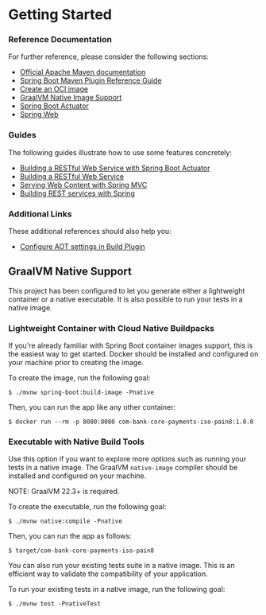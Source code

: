 # Getting Started

### Reference Documentation
For further reference, please consider the following sections:

* [Official Apache Maven documentation](https://maven.apache.org/guides/index.html)
* [Spring Boot Maven Plugin Reference Guide](https://docs.spring.io/spring-boot/docs/3.2.3/maven-plugin/reference/html/)
* [Create an OCI image](https://docs.spring.io/spring-boot/docs/3.2.3/maven-plugin/reference/html/#build-image)
* [GraalVM Native Image Support](https://docs.spring.io/spring-boot/docs/3.2.3/reference/html/native-image.html#native-image)
* [Spring Boot Actuator](https://docs.spring.io/spring-boot/docs/3.2.3/reference/htmlsingle/index.html#actuator)
* [Spring Web](https://docs.spring.io/spring-boot/docs/3.2.3/reference/htmlsingle/index.html#web)

### Guides
The following guides illustrate how to use some features concretely:

* [Building a RESTful Web Service with Spring Boot Actuator](https://spring.io/guides/gs/actuator-service/)
* [Building a RESTful Web Service](https://spring.io/guides/gs/rest-service/)
* [Serving Web Content with Spring MVC](https://spring.io/guides/gs/serving-web-content/)
* [Building REST services with Spring](https://spring.io/guides/tutorials/rest/)

### Additional Links
These additional references should also help you:

* [Configure AOT settings in Build Plugin](https://docs.spring.io/spring-boot/docs/3.2.3/maven-plugin/reference/htmlsingle/#aot)

## GraalVM Native Support

This project has been configured to let you generate either a lightweight container or a native executable.
It is also possible to run your tests in a native image.

### Lightweight Container with Cloud Native Buildpacks
If you're already familiar with Spring Boot container images support, this is the easiest way to get started.
Docker should be installed and configured on your machine prior to creating the image.

To create the image, run the following goal:

```
$ ./mvnw spring-boot:build-image -Pnative
```

Then, you can run the app like any other container:

```
$ docker run --rm -p 8080:8080 com-bank-core-payments-iso-pain8:1.0.0
```

### Executable with Native Build Tools
Use this option if you want to explore more options such as running your tests in a native image.
The GraalVM `native-image` compiler should be installed and configured on your machine.

NOTE: GraalVM 22.3+ is required.

To create the executable, run the following goal:

```
$ ./mvnw native:compile -Pnative
```

Then, you can run the app as follows:
```
$ target/com-bank-core-payments-iso-pain8
```

You can also run your existing tests suite in a native image.
This is an efficient way to validate the compatibility of your application.

To run your existing tests in a native image, run the following goal:

```
$ ./mvnw test -PnativeTest
```

